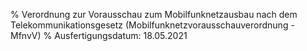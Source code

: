 % Verordnung zur Vorausschau zum Mobilfunknetzausbau nach dem Telekommunikationsgesetz  (Mobilfunknetzvorausschauverordnung - MfnvV)
% Ausfertigungsdatum: 18.05.2021
 